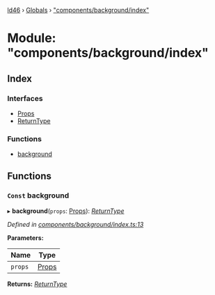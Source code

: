 [ld46](../README.md) › [Globals](../globals.md) › ["components/background/index"](_components_background_index_.md)

# Module: "components/background/index"

## Index

### Interfaces

* [Props](../interfaces/_components_background_index_.props.md)
* [ReturnType](../interfaces/_components_background_index_.returntype.md)

### Functions

* [background](_components_background_index_.md#const-background)

## Functions

### `Const` background

▸ **background**(`props`: [Props](../interfaces/_components_background_index_.props.md)): *[ReturnType](../interfaces/_components_audio_index_.returntype.md)*

*Defined in [components/background/index.ts:13](https://github.com/jrod-disco/ld46-keepalive/blob/5db6013/src/components/background/index.ts#L13)*

**Parameters:**

Name | Type |
------ | ------ |
`props` | [Props](../interfaces/_components_background_index_.props.md) |

**Returns:** *[ReturnType](../interfaces/_components_audio_index_.returntype.md)*
